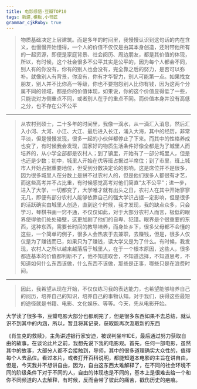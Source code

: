 ```yaml
---
title: 电影感悟-豆瓣TOP10 
tags: 新建,模板,小书匠
grammar_cjkRuby: true
---
```

>物质基础决定上层建筑。而是多年的时间里，我慢慢认识到这句话的内在含义，也慢慢开始懂得，一个人的价值不仅仅是由其本身创造，还附带他所有的一起资源，即便是家庭背景、社会阅历、周边朋友，都是其价值的体现，所以，有时候，这个社会很多不公平其实是公平的，因为每个人都会不同，别人有的你没有，你有的别人也会没有，完全靠之后的努力，是否可以弥补。就像别人有背景，你没有，你有才华智力，别人可能第一点。如果找女朋友，别人并不比你高一等级，你也不要抱怨别人比你有钱，因为这两个分属不同的领域，都是你的价值体现，如果说，你的这个价值显得低了一些，只能说对方侧重点不同，或者别人在乎的重点不同。而价值本身并没有高低之分，也不存在公不公平


----------


>从农村到硕士，二十多年的时间里，我像一滴水，从一滴汇入消息，然后汇入小河、大河、小江、大江、最后进入长江，涌入大海，其中的经历，非常平淡，但是慢慢发现，很多一起的小伙伴都停止了下来。而其中的性格养成也变了，有时候我会发现，国家好的物质生活条件好像全都是为了城里人而培养的，从小学全部都是农村人；到了镇里，开始有了一部分城里人，但是也还是少数；初中，城里人开始在优等班占据过半席位；到了市里，班上城市人开始占据重要地位，但受到分数决定论的影响，这是席位并不是很多，因为很多城里人在分数上是拼不过农村人的，但是他们很多人都很有才艺，而这些高考并不占比重，有时候感觉高考对他们简直“太不公平”；进一步，进入了大学，一切都变了，大学唯才就有出头之日，农村人在其中开始寥寥无几，即便有部分农村人能够依靠自己的强大学识占据一定影响，但是很多的活跃确实由城里人创造，直到这个时候，我才发现，我的缺点众多，只会学习，琴棋书画一窍不通，不仅仅如此，对于大部分农村人而言，极低的眼界使得他们处处碰壁，这更加剧了他们的自卑、犯错。眼界是个很重要的东西，这种东西，需要长时间的教导培养，而身处乡下，很多父母都不会懂的这些，一个简单的例子，很多人会热衷于去兼职，去赚钱，但是，很多人仅仅是为了赚钱而已，如果只为了赚钱，读大学又是为了什么。有时候，我发现，农村人之所以越来越落后于城里人，在于一个根本原因，这些人，很多都连基本的价值都判断不了，他不知道取舍，不知道选择，不知道思考，不知道如何什么东西该做，什么东西不该做，那些是正事，哪些只是在浪费时间。


----------


>因此，我希望从现在开始，不仅仅练习我的表达能力，也希望能够培养自己的阅历，培养自己的知识，培养自己的事物认知。对于我们，获得这些最短的途径就是书籍、电影、文化娱乐、等等。今天，先从电影开始。

大学读了很多书，豆瓣电影大部分也都刷完了，但是很多东西如果不去总结，就认识不到其中的内涵，所以，暂且将其记录，获取能再次汲取新的东西

《肖生克的救赎》，主角讲述银行家安迪，被误判坐牢IDE，最后通过努力获取自由的故事。在谈论此片之前，我想先说下我的电影观。首先，任何一部电影，虽然其中的故事，大部分人都不会接触到，导师，其中的很多道理确实大众性的，值得每个人去品位。看过本片，或者打开百科说明，都能知道本电影的主旨在讲自由，但是，今天我并不想讲自由，因为，自由这东西太难解释了，在不同的社会环境不同的阶级条件下对于不同的人，自由的体现也是不同的，基本上是很难去给一个和你不同频道的人去解释，有时候，反而会带了彼此的痛苦，戳伤历史的疤痕。

